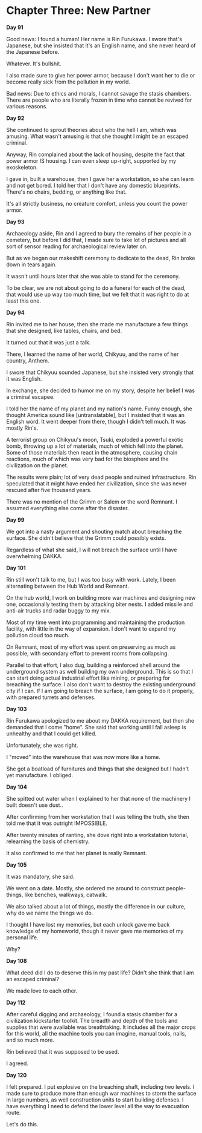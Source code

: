 # Chapter Three: New Partner

**Day 91**

Good news: I found a human! Her name is Rin Furukawa. I swore that's Japanese, but she insisted that it's an English name, and she never heard of the Japanese before.

Whatever. It's bullshit.

I also made sure to give her power armor, because I don't want her to die or become really sick from the pollution in my world.

Bad news: Due to ethics and morals, I cannot savage the stasis chambers. There are people who are literally frozen in time who cannot be revived for various reasons.

**Day 92**

She continued to sprout theories about who the hell I am, which was amusing. What wasn't amusing is that she thought I might be an escaped criminal.

Anyway, Rin complained about the lack of housing, despite the fact that power armor IS housing. I can even sleep up-right, supported by my exoskeleton.

I gave in, built a warehouse, then I gave her a workstation, so she can learn and not get bored. I told her that I don't have any domestic blueprints. There's no chairs, bedding, or anything like that.

It's all strictly business, no creature comfort, unless you count the power armor.

**Day 93**

Archaeology aside, Rin and I agreed to bury the remains of her people in a cemetery, but before I did that, I made sure to take lot of pictures and all sort of sensor reading for archaeological review later on.

But as we began our makeshift ceremony to dedicate to the dead, Rin broke down in tears again.

It wasn't until hours later that she was able to stand for the ceremony.

To be clear, we are not about going to do a funeral for each of the dead, that would use up way too much time, but we felt that it was right to do at least this one.

**Day 94**

Rin invited me to her house, then she made me manufacture a few things that she designed, like tables, chairs, and bed.

It turned out that it was just a talk.

There, I learned the name of her world, Chikyuu, and the name of her country, Anthem.

I swore that Chikyuu sounded Japanese, but she insisted very strongly that it was English.

In exchange, she decided to humor me on my story, despite her belief I was a criminal escapee.

I told her the name of my planet and my nation's name. Funny enough, she thought America sound like [untranslatable], but I insisted that it was an English word. It went deeper from there, though I didn't tell much. It was mostly Rin's.

A terrorist group on Chikyuu's moon, Tsuki, exploded a powerful exotic bomb, throwing up a lot of materials, much of which fell into the planet. Some of those materials then react in the atmosphere, causing chain reactions, much of which was very bad for the biosphere and the civilization on the planet.

The results were plain; lot of very dead people and ruined infrastructure. Rin speculated that it might have ended her civilization, since she was never rescued after five thousand years.

There was no mention of the Grimm or Salem or the word Remnant. I assumed everything else come after the disaster.

**Day 99**

We got into a nasty argument and shouting match about breaching the surface. She didn't believe that the Grimm could possibly exists.

Regardless of what she said, I will not breach the surface until I have overwhelming DAKKA.

**Day 101**

Rin still won't talk to me, but I was too busy with work. Lately, I been alternating between the Hub World and Remnant.

On the hub world, I work on building more war machines and designing new one, occasionally testing them by attacking biter nests. I added missile and anti-air trucks and radar buggy to my mix.

Most of my time went into programming and maintaining the production facility, with little in the way of expansion. I don't want to expand my pollution cloud too much.

On Remnant, most of my effort was spent on preserving as much as possible, with secondary effort to prevent rooms from collapsing.

Parallel to that effort, I also dug, building a reinforced shell around the underground system as well building my own underground. This is so that I can start doing actual industrial effort like mining, or preparing for breaching the surface. I also don't want to destroy the existing underground city if I can. If I am going to breach the surface, I am going to do it properly, with prepared turrets and defenses.

**Day 103**

Rin Furukawa apologized to me about my DAKKA requirement, but then she demanded that I come "home". She said that working until I fall asleep is unhealthy and that I could get killed.

Unfortunately, she was right.

I "moved" into the warehouse that was now more like a home.

She got a boatload of furnitures and things that she designed but I hadn't yet manufacture. I obliged.

**Day 104**

She spitted out water when I explained to her that none of the machinery I built doesn't use dust..

After confirming from her workstation that I was telling the truth, she then told me that it was outright IMPOSSIBLE.

After twenty minutes of ranting, she dove right into a workstation tutorial, relearning the basis of chemistry.

It also confirmed to me that her planet is really Remnant.

**Day 105**

It was mandatory, she said.

We went on a date. Mostly, she ordered me around to construct people-things, like benches, walkways, catwalk.

We also talked about a lot of things, mostly the difference in our culture, why do we name the things we do.

I thought I have lost my memories, but each unlock gave me back knowledge of my homeworld, though it never gave me memories of my personal life.

Why?

**Day 108**

What deed did I do to deserve this in my past life? Didn't she think that I am an escaped criminal?

We made love to each other.

**Day 112**

After careful digging and archaeology, I found a stasis chamber for a civilization kickstarter toolkit. The breadth and depth of the tools and supplies that were available was breathtaking. It includes all the major crops for this world, all the machine tools you can imagine, manual tools, nails, and so much more.

Rin believed that it was supposed to be used.

I agreed.

**Day 120**

I felt prepared. I put explosive on the breaching shaft, including two levels. I made sure to produce more than enough war machines to storm the surface in large numbers, as well construction units to start building defenses. I have everything I need to defend the lower level all the way to evacuation route.

Let's do this.
